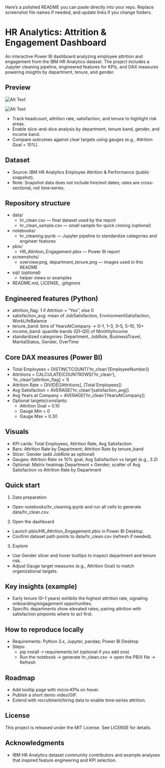 Here’s a polished README you can paste directly into your repo. Replace screenshot file names if needed, and update links if you change folders.

# HR Analytics: Attrition & Engagement Dashboard

An interactive Power BI dashboard analyzing employee attrition and engagement from the IBM HR Analytics dataset. The project includes a Jupyter cleaning pipeline, engineered features for KPIs, and DAX measures powering insights by department, tenure, and gender.

## Preview

![Alt Text](HR-Analytics-Attrition-Engagement-Dashboard/dashboard_image.png)


![Alt Text](images/dashboard_image_2.png)

  


- Track headcount, attrition rate, satisfaction, and tenure to highlight risk areas.  
- Enable slice-and-dice analysis by department, tenure band, gender, and income band.  
- Compare outcomes against clear targets using gauges (e.g., Attrition Goal = 10%).

## Dataset

- Source: IBM HR Analytics Employee Attrition & Performance (public snapshot).  
- Note: Snapshot data does not include hire/exit dates; rates are cross-sectional, not time‑series.

## Repository structure

- data/  
  - hr_clean.csv — final dataset used by the report  
  - hr_clean_sample.csv — small sample for quick cloning (optional)  
- notebooks/  
  - hr_cleaning.ipynb — Jupyter pipeline to standardize categories and engineer features  
- pbix/  
  - HR_Attrition_Engagement.pbix — Power BI report  
- screenshots/  
  - overview.png, department_tenure.png — images used in this README  
- sql/ (optional)  
  - helper views or examples  
- README.md, LICENSE, .gitignore

## Engineered features (Python)

- attrition_flag: 1 if Attrition = “Yes”, else 0  
- satisfaction_avg: mean of JobSatisfaction, EnvironmentSatisfaction, WorkLifeBalance  
- tenure_band: bins of YearsAtCompany → 0–1, 1–3, 3–5, 5–10, 10+  
- income_band: quantile bands (Q1–Q5) of MonthlyIncome  
- standardized categories: Department, JobRole, BusinessTravel, MaritalStatus, Gender, OverTime

## Core DAX measures (Power BI)

- Total Employees = DISTINCTCOUNT('hr_clean'[EmployeeNumber])  
- Attritions = CALCULATE(COUNTROWS('hr_clean'), 'hr_clean'[attrition_flag] = 1)  
- Attrition Rate = DIVIDE([Attritions], [Total Employees])  
- Avg Satisfaction = AVERAGE('hr_clean'[satisfaction_avg])  
- Avg Years at Company = AVERAGE('hr_clean'[YearsAtCompany])  
- Optional targets/constants:  
  - Attrition Goal = 0.10  
  - Gauge Min = 0  
  - Gauge Max = 0.30

## Visuals

- KPI cards: Total Employees, Attrition Rate, Avg Satisfaction  
- Bars: Attrition Rate by Department; Attrition Rate by tenure_band  
- Slicer: Gender (add JobRole as optional)  
- Gauges: Attrition Rate vs 10% goal; Avg Satisfaction vs target (e.g., 3.2)  
- Optional: Matrix heatmap Department × Gender; scatter of Avg Satisfaction vs Attrition Rate by Department

## Quick start

1) Data preparation  
- Open notebooks/hr_cleaning.ipynb and run all cells to generate data/hr_clean.csv.

2) Open the dashboard  
- Launch pbix/HR_Attrition_Engagement.pbix in Power BI Desktop.  
- Confirm dataset path points to data/hr_clean.csv (refresh if needed).

3) Explore  
- Use Gender slicer and hover tooltips to inspect department and tenure risk.  
- Adjust Gauge target measures (e.g., Attrition Goal) to match organizational targets.

## Key insights (example)

- Early tenure (0–1 years) exhibits the highest attrition rate, signaling onboarding/engagement opportunities.  
- Specific departments show elevated rates; pairing attrition with satisfaction pinpoints where to act first.

## How to reproduce locally

- Requirements: Python 3.x, Jupyter, pandas; Power BI Desktop  
- Steps:  
  - pip install -r requirements.txt (optional if you add one)  
  - Run the notebook → generate hr_clean.csv → open the PBIX file → Refresh

## Roadmap

- Add tooltip page with micro‑KPIs on hover.  
- Publish a short demo video/GIF.  
- Extend with recruitment/hiring data to enable time‑series attrition.

## License

This project is released under the MIT License. See LICENSE for details.

## Acknowledgments

- IBM HR Analytics dataset community contributors and example analyses that inspired feature engineering and KPI selection.
